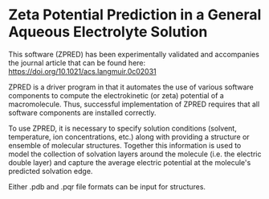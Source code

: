 # Zeta Potential Prediction in a General Aqueous Electrolyte Solution
This software (ZPRED) has been experimentally validated and accompanies the journal
article that can be found here:
https://doi.org/10.1021/acs.langmuir.0c02031

ZPRED is a driver program in that it automates the use of various
software components to compute the electrokinetic (or zeta) potential
of a macromolecule.  Thus, successful implementation of ZPRED requires
that all software components are installed correctly.

To use ZPRED, it is necessary to specify solution conditions (solvent, temperature,
ion concentrations, etc.) along with providing a structure or ensemble of molecular
structures. Together this information is used to model the collection of solvation layers 
around the molecule (i.e. the electric double layer) and capture the average
electric potential at the molecule's predicted solvation edge.

Either .pdb and .pqr file formats can be input for structures.

